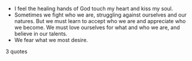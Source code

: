  - I feel the healing hands of God touch my heart and kiss my soul.
 - Sometimes we fight who we are, struggling against ourselves and our natures. But we must learn to accept who we are and appreciate who we become. We must love ourselves for what and who we are, and believe in our talents.
 - We fear what we most desire.

3 quotes